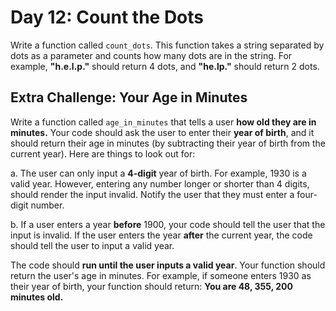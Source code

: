 # Day 12: Count the Dots

Write a function called `count_dots`. This function takes a string
separated by dots as a parameter and counts how many dots are in
the string. For example, __"h.e.l.p."__ should return 4 dots, and
__"he.lp."__ should return 2 dots.

## Extra Challenge: Your Age in Minutes

Write a function called `age_in_minutes` that tells a user __how
old they are in minutes.__ Your code should ask the user to enter
their __year of birth__, and it should return their age in minutes (by
subtracting their year of birth from the current year). Here are
things to look out for:

a. The user can only input a __4-digit__ year of birth. For example,
1930 is a valid year. However, entering any number longer
or shorter than 4 digits, should render the input invalid.
Notify the user that they must enter a four-digit number.

b.  If a user enters a year __before__ 1900, your code should tell
the user that the input is invalid. If the user enters the year
__after__ the current year, the code should tell the user to input
a valid year.

The code should __run until the user inputs a valid year__. Your
function should return the user's age in minutes. For example, if
someone enters 1930 as their year of birth, your function should
return:
__You are 48, 355, 200 minutes old.__
